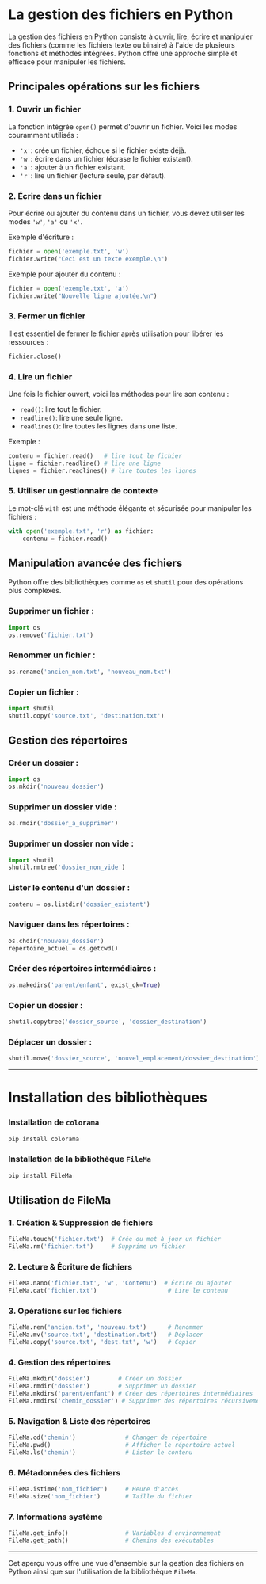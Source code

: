 
# La gestion des fichiers en Python

La gestion des fichiers en Python consiste à ouvrir, lire, écrire et manipuler des fichiers (comme les fichiers texte ou binaire) à l'aide de plusieurs fonctions et méthodes intégrées. Python offre une approche simple et efficace pour manipuler les fichiers.

## Principales opérations sur les fichiers

### 1. Ouvrir un fichier
La fonction intégrée `open()` permet d'ouvrir un fichier. Voici les modes couramment utilisés :

- `'x'`: crée un fichier, échoue si le fichier existe déjà.
- `'w'`: écrire dans un fichier (écrase le fichier existant).
- `'a'`: ajouter à un fichier existant.
- `'r'`: lire un fichier (lecture seule, par défaut).

### 2. Écrire dans un fichier
Pour écrire ou ajouter du contenu dans un fichier, vous devez utiliser les modes `'w'`, `'a'` ou `'x'`.

Exemple d'écriture :
```python
fichier = open('exemple.txt', 'w')
fichier.write("Ceci est un texte exemple.\n")
```

Exemple pour ajouter du contenu :
```python
fichier = open('exemple.txt', 'a')
fichier.write("Nouvelle ligne ajoutée.\n")
```

### 3. Fermer un fichier
Il est essentiel de fermer le fichier après utilisation pour libérer les ressources :
```python
fichier.close()
```

### 4. Lire un fichier
Une fois le fichier ouvert, voici les méthodes pour lire son contenu :
- `read()`: lire tout le fichier.
- `readline()`: lire une seule ligne.
- `readlines()`: lire toutes les lignes dans une liste.

Exemple :
```python
contenu = fichier.read()   # lire tout le fichier
ligne = fichier.readline() # lire une ligne
lignes = fichier.readlines() # lire toutes les lignes
```

### 5. Utiliser un gestionnaire de contexte
Le mot-clé `with` est une méthode élégante et sécurisée pour manipuler les fichiers :
```python
with open('exemple.txt', 'r') as fichier:
    contenu = fichier.read()
```

## Manipulation avancée des fichiers

Python offre des bibliothèques comme `os` et `shutil` pour des opérations plus complexes.

### Supprimer un fichier :
```python
import os
os.remove('fichier.txt')
```

### Renommer un fichier :
```python
os.rename('ancien_nom.txt', 'nouveau_nom.txt')
```

### Copier un fichier :
```python
import shutil
shutil.copy('source.txt', 'destination.txt')
```

## Gestion des répertoires

### Créer un dossier :
```python
import os
os.mkdir('nouveau_dossier')
```

### Supprimer un dossier vide :
```python
os.rmdir('dossier_a_supprimer')
```

### Supprimer un dossier non vide :
```python
import shutil
shutil.rmtree('dossier_non_vide')
```

### Lister le contenu d'un dossier :
```python
contenu = os.listdir('dossier_existant')
```

### Naviguer dans les répertoires :
```python
os.chdir('nouveau_dossier')
repertoire_actuel = os.getcwd()
```

### Créer des répertoires intermédiaires :
```python
os.makedirs('parent/enfant', exist_ok=True)
```

### Copier un dossier :
```python
shutil.copytree('dossier_source', 'dossier_destination')
```

### Déplacer un dossier :
```python
shutil.move('dossier_source', 'nouvel_emplacement/dossier_destination')
```

---

# Installation des bibliothèques

### Installation de `colorama`
```bash
pip install colorama
```

### Installation de la bibliothèque `FileMa`
```bash
pip install FileMa
```

## Utilisation de FileMa

### 1. Création & Suppression de fichiers
```python
FileMa.touch('fichier.txt')  # Crée ou met à jour un fichier
FileMa.rm('fichier.txt')     # Supprime un fichier
```

### 2. Lecture & Écriture de fichiers
```python
FileMa.nano('fichier.txt', 'w', 'Contenu')  # Écrire ou ajouter
FileMa.cat('fichier.txt')                    # Lire le contenu
```

### 3. Opérations sur les fichiers
```python
FileMa.ren('ancien.txt', 'nouveau.txt')      # Renommer
FileMa.mv('source.txt', 'destination.txt')   # Déplacer
FileMa.copy('source.txt', 'dest.txt', 'w')   # Copier
```

### 4. Gestion des répertoires
```python
FileMa.mkdir('dossier')        # Créer un dossier
FileMa.rmdir('dossier')        # Supprimer un dossier
FileMa.mkdirs('parent/enfant') # Créer des répertoires intermédiaires
FileMa.rmdirs('chemin_dossier') # Supprimer des répertoires récursivement
```

### 5. Navigation & Liste des répertoires
```python
FileMa.cd('chemin')              # Changer de répertoire
FileMa.pwd()                     # Afficher le répertoire actuel
FileMa.ls('chemin')              # Lister le contenu
```

### 6. Métadonnées des fichiers
```python
FileMa.istime('nom_fichier')     # Heure d'accès
FileMa.size('nom_fichier')       # Taille du fichier
```

### 7. Informations système
```python
FileMa.get_info()                # Variables d'environnement
FileMa.get_path()                # Chemins des exécutables
```

---

Cet aperçu vous offre une vue d'ensemble sur la gestion des fichiers en Python ainsi que sur l'utilisation de la bibliothèque `FileMa`.
